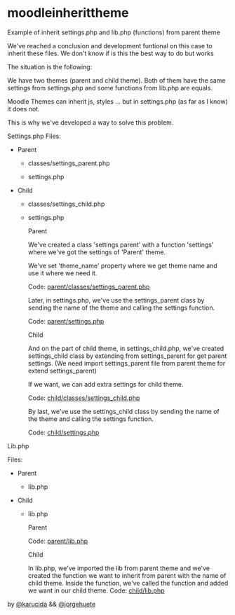 # moodleinherittheme
Example of inherit settings.php and lib.php (functions) from parent theme

We've reached a conclusion and development funtional
on this case to inherit these files. 
We don't know if is this the best way to do but works

The situation is the following:

We have two themes (parent and child theme). Both of them have the same settings from settings.php and some functions from lib.php are equals.

Moodle Themes can inherit js, styles ... but in settings.php (as far as I know) it does not.

This is why we've developed a way to solve this problem. 

Settings.php
Files: 

- Parent
  - classes/settings_parent.php

  - settings.php

- Child
  - classes/settings_child.php

  - settings.php


    Parent
    
      We've created a class 'settings parent' with a function 'settings' where we've got the settings of 'Parent' theme. 

      We've set 'theme_name' property where we get theme name and use it where we need it.

      Code: [parent/classes/settings_parent.php](https://github.com/Karucida/moodleinherittheme/blob/master/moodle/theme/parent/classes/settings_parent.php)



      Later, in settings.php, we've use the settings_parent class by sending the name of the theme and calling the settings function.

      Code: [parent/settings.php](https://github.com/Karucida/moodleinherittheme/blob/master/moodle/theme/parent/settings.php)



    Child
    
      And on the part of child theme, in settings_child.php, we've created settings_child class by extending from settings_parent for get parent settings. (We need import settings_parent file from parent theme for extend settings_parent)

      If we want, we can add extra settings for child theme.

      Code: [child/classes/settings_child.php](https://github.com/Karucida/moodleinherittheme/blob/master/moodle/theme/child/classes/settings_child.php)



      By last, we've use the settings_child class by sending the name of the theme and calling the settings function.

      Code: [child/settings.php](https://github.com/Karucida/moodleinherittheme/blob/master/moodle/theme/child/settings.php)



Lib.php

Files: 

- Parent
  - lib.php

- Child
  - lib.php



    Parent
    
      Code: [parent/lib.php](https://github.com/Karucida/moodleinherittheme/blob/master/moodle/theme/parent/lib.php)



    Child
    
      In lib.php, we've imported the lib from parent theme and we've created the function we want to inherit from parent with the name of child theme. 
      Inside the function, we've called the function and added we want in our child theme.
      Code: [child/lib.php](https://github.com/Karucida/moodleinherittheme/blob/master/moodle/theme/child/lib.php)


by [@karucida](https://github.com/karucida "karucida") && [@jorgehuete](https://github.com/jorgehuete "jorgehuete")
